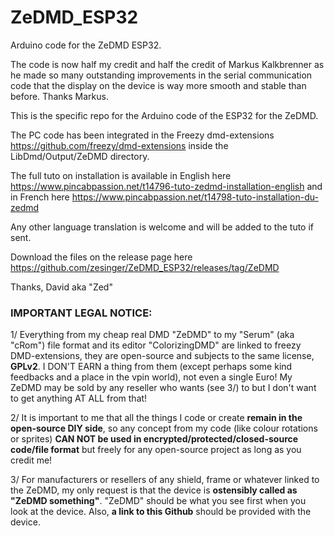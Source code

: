 # ZeDMD_ESP32
Arduino code for the ZeDMD ESP32.

The code is now half my credit and half the credit of Markus Kalkbrenner as he made so many outstanding improvements in the serial communication code that the display on the device is way more smooth and stable than before. Thanks Markus.

This is the specific repo for the Arduino code of the ESP32 for the ZeDMD.

The PC code has been integrated in the Freezy dmd-extensions https://github.com/freezy/dmd-extensions inside the LibDmd/Output/ZeDMD directory.

The full tuto on installation is available in English here https://www.pincabpassion.net/t14796-tuto-zedmd-installation-english and in French here https://www.pincabpassion.net/t14798-tuto-installation-du-zedmd

Any other language translation is welcome and will be added to the tuto if sent.

Download the files on the release page here https://github.com/zesinger/ZeDMD_ESP32/releases/tag/ZeDMD

Thanks, David aka "Zed"

### IMPORTANT LEGAL NOTICE:

1/ Everything from my cheap real DMD "ZeDMD" to my "Serum" (aka "cRom") file format and its editor "ColorizingDMD" are linked to freezy DMD-extensions, they are open-source and subjects to the same license, **GPLv2**.
I DON'T EARN a thing from them (except perhaps some kind feedbacks and a place in the vpin world), not even a single Euro!
My ZeDMD may be sold by any reseller who wants (see 3/) to but I don't want to get anything AT ALL from that!

2/ It is important to me that all the things I code or create **remain in the open-source DIY side**, so any concept from my code (like colour rotations or sprites) **CAN NOT be used in encrypted/protected/closed-source code/file format** but freely for any open-source project as long as you credit me!

3/ For manufacturers or resellers of any shield, frame or whatever linked to the ZeDMD, my only request is that the device is **ostensibly called as "ZeDMD something"**. "ZeDMD" should be what you see first when you look at the device. Also, **a link to this Github** should be provided with the device.
